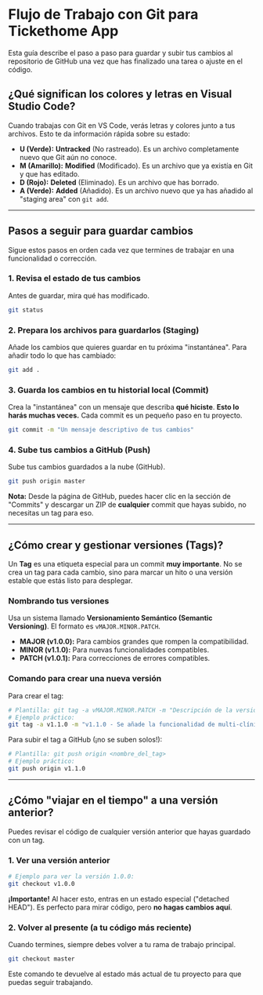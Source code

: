 # Flujo de Trabajo con Git para Tickethome App

Esta guía describe el paso a paso para guardar y subir tus cambios al repositorio de GitHub una vez que has finalizado una tarea o ajuste en el código.

## ¿Qué significan los colores y letras en Visual Studio Code?

Cuando trabajas con Git en VS Code, verás letras y colores junto a tus archivos. Esto te da información rápida sobre su estado:

*   **U (Verde):** **Untracked** (No rastreado). Es un archivo completamente nuevo que Git aún no conoce.
*   **M (Amarillo):** **Modified** (Modificado). Es un archivo que ya existía en Git y que has editado.
*   **D (Rojo):** **Deleted** (Eliminado). Es un archivo que has borrado.
*   **A (Verde):** **Added** (Añadido). Es un archivo nuevo que ya has añadido al "staging area" con `git add`.

---

## Pasos a seguir para guardar cambios

Sigue estos pasos en orden cada vez que termines de trabajar en una funcionalidad o corrección.

### 1. Revisa el estado de tus cambios

Antes de guardar, mira qué has modificado.

```bash
git status
```

### 2. Prepara los archivos para guardarlos (Staging)

Añade los cambios que quieres guardar en tu próxima "instantánea". Para añadir todo lo que has cambiado:

```bash
git add .
```

### 3. Guarda los cambios en tu historial local (Commit)

Crea la "instantánea" con un mensaje que describa **qué hiciste**. **Esto lo harás muchas veces.** Cada commit es un pequeño paso en tu proyecto.

```bash
git commit -m "Un mensaje descriptivo de tus cambios"
```

### 4. Sube tus cambios a GitHub (Push)

Sube tus cambios guardados a la nube (GitHub).

```bash
git push origin master
```

**Nota:** Desde la página de GitHub, puedes hacer clic en la sección de "Commits" y descargar un ZIP de **cualquier** commit que hayas subido, no necesitas un tag para eso.

---

## ¿Cómo crear y gestionar versiones (Tags)?

Un **Tag** es una etiqueta especial para un commit **muy importante**. No se crea un tag para cada cambio, sino para marcar un hito o una versión estable que estás listo para desplegar.

### Nombrando tus versiones

Usa un sistema llamado **Versionamiento Semántico (Semantic Versioning)**. El formato es `vMAJOR.MINOR.PATCH`.

*   **MAJOR (v1.0.0):** Para cambios grandes que rompen la compatibilidad.
*   **MINOR (v1.1.0):** Para nuevas funcionalidades compatibles.
*   **PATCH (v1.0.1):** Para correcciones de errores compatibles.

### Comando para crear una nueva versión

Para crear el tag:

```bash
# Plantilla: git tag -a vMAJOR.MINOR.PATCH -m "Descripción de la versión"
# Ejemplo práctico:
git tag -a v1.1.0 -m "v1.1.0 - Se añade la funcionalidad de multi-clínica"
```

Para subir el tag a GitHub (¡no se suben solos!):

```bash
# Plantilla: git push origin <nombre_del_tag>
# Ejemplo práctico:
git push origin v1.1.0
```

---

## ¿Cómo "viajar en el tiempo" a una versión anterior?

Puedes revisar el código de cualquier versión anterior que hayas guardado con un tag.

### 1. Ver una versión anterior

```bash
# Ejemplo para ver la versión 1.0.0:
git checkout v1.0.0
```

**¡Importante!** Al hacer esto, entras en un estado especial ("detached HEAD"). Es perfecto para mirar código, pero **no hagas cambios aquí**.

### 2. Volver al presente (a tu código más reciente)

Cuando termines, siempre debes volver a tu rama de trabajo principal.

```bash
git checkout master
```

Este comando te devuelve al estado más actual de tu proyecto para que puedas seguir trabajando.
